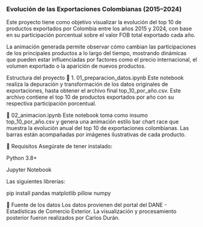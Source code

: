 ### Evolución de las Exportaciones Colombianas (2015–2024)

Este proyecto tiene como objetivo visualizar la evolución del top 10 de productos exportados por Colombia entre los años 2015 y 2024, con base en su participación porcentual sobre el valor FOB total exportado cada año.

La animación generada permite observar cómo cambian las participaciones de los principales productos a lo largo del tiempo, mostrando dinámicas que pueden estar influenciadas por factores como el precio internacional, el volumen exportado o la aparición de nuevos productos.

Estructura del proyecto
📁 1. 01_preparacion_datos.ipynb
Este notebook realiza la depuración y transformación de los datos originales de exportaciones, hasta obtener el archivo final top_10_por_año.csv. Este archivo contiene el top 10 de productos exportados por año con su respectiva participación porcentual.

📁 02_animacion.ipynb
Este notebook toma como insumo top_10_por_año.csv y genera una animación estilo bar chart race que muestra la evolución anual del top 10 de exportaciones colombianas. Las barras están acompañadas por imágenes ilustrativas de cada producto.

🔧 Requisitos
Asegúrate de tener instalado:

Python 3.8+

Jupyter Notebook

Las siguientes librerías:

pip install pandas matplotlib pillow numpy



📌 Fuente de los datos
Los datos provienen del portal del DANE - Estadísticas de Comercio Exterior. La visualización y procesamiento posterior fueron realizados por Carlos Durán.
